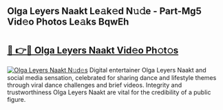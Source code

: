 ## Olga Leyers Naakt Le𝚊k𝚎d N𝚞𝚍e - Part-Mg5 Vid𝚎o Photos Le𝚊ks BqwEh

# <h2><a href="http://fb8wzb.evod.top/?m=Olga+Leyers+Naakt">🔗 👉🔴 Olga Leyers Naakt Vid𝚎o Ph𝚘t𝚘s</a></h2>

[![Olga Leyers Naakt N𝚞d𝚎s](https://i.imgur.com/8V9OHl7.gif)](http://fb8wzb.evod.top/?m=Olga+Leyers+Naakt)
Digital entertainer Olga Leyers Naakt and social media sensation, celebrated for sharing dance and lifestyle themes through viral dance challenges and brief videos. Integrity and trustworthiness Olga Leyers Naakt are vital for the credibility of a public figure. 
